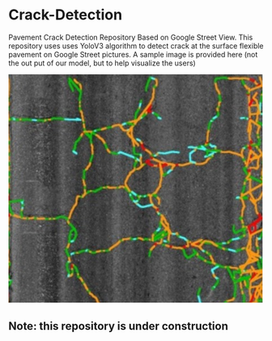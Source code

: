 # Crack-Detection
Pavement Crack Detection Repository Based on Google Street View.
This repository uses uses YoloV3 algorithm to detect crack at the surface flexible pavement on Google Street pictures. 
A sample image is provided here (not the out put of our model, but to help visualize the users)

<img src= "./images/crack detection2.png" alt="crack detaction">

## Note: this repository is under construction
